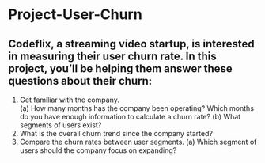 # Project-User-Churn
## Codeflix, a streaming video startup, is interested in measuring their user churn rate. In this project, you’ll be helping them answer these questions about their churn:  
1. Get familiar with the company.  
(a) How many months has the company been operating? Which months do you have enough information to calculate a churn rate? 
(b) What segments of users exist? 
2. What is the overall churn trend since the company started?  
3. Compare the churn rates between user segments. 
(a) Which segment of users should the company focus on expanding?
